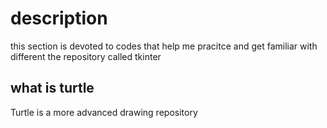# description

this section is devoted to codes that help me pracitce and get familiar with different the repository called tkinter

## what is turtle
Turtle is a more advanced drawing repository